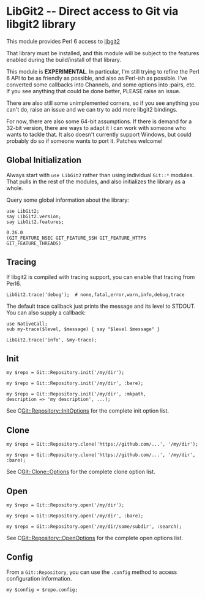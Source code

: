 LibGit2 -- Direct access to Git via libgit2 library
===================================================

This module provides Perl 6 access to [libgit2](https://libgit2.github.com/)

That library must be installed, and this module will be subject to the
features enabled during the build/install of that library.

This module is **EXPERIMENTAL**.  In particular, I'm still trying to refine
the Perl 6 API to be as friendly as possible, and also as Perl-ish as
possible.  I've converted some callbacks into Channels, and some options
into :pairs, etc.  If you see anything that could be done better, PLEASE
raise an issue.

There are also still some unimplemented corners, so if you see anything
you can't do, raise an issue and we can try to add more libgit2 bindings.

For now, there are also some 64-bit assumptions.  If there is demand for
a 32-bit version, there are ways to adapt it I can work with someone who
wants to tackle that.  It also doesn't currently support Windows, but
could probably do so if someone wants to port it.  Patches welcome!

Global Initialization
---------------------

Always start with `use LibGit2` rather than using individual `Git::*`
modules.  That pulls in the rest of the modules, and also initializes
the library as a whole.

Query some global information about the library:

    use LibGit2;
    say LibGit2.version;
    say LibGit2.features;

    0.26.0
    (GIT_FEATURE_NSEC GIT_FEATURE_SSH GIT_FEATURE_HTTPS GIT_FEATURE_THREADS)

Tracing
-------

If libgit2 is compiled with tracing support, you can enable that tracing
from Perl6.

    LibGit2.trace('debug');  # none,fatal,error,warn,info,debug,trace

The default trace callback just prints the message and its level to
STDOUT.  You can also supply a callback:

    use NativeCall;
    sub my-trace($level, $message) { say "$level $message" }

    LibGit2.trace('info', &my-trace);

Init
----

    my $repo = Git::Repository.init('/my/dir');

    my $repo = Git::Repository.init('/my/dir', :bare);

    my $repo = Git::Repository.init('/my/dir', :mkpath,
    description => 'my description', ...);

See C<Git::Repository::InitOptions> for the complete init option list.

Clone
-----

    my $repo = Git::Repository.clone('https://github.com/...', '/my/dir');

    my $repo = Git::Repository.clone('https://github.com/...', '/my/dir', :bare);

See C<Git::Clone::Options> for the complete clone option list.

Open
----

    my $repo = Git::Repository.open('/my/dir');

    my $repo = Git::Repository.open('/my/dir', :bare);

    my $repo = Git::Repository.open('/my/dir/some/subdir', :search);

See C<Git::Repository::OpenOptions> for the complete open options list.

Config
------

From a `Git::Repository`, you can use the `.config` method to access
configuration information.

    my $config = $repo.config;


